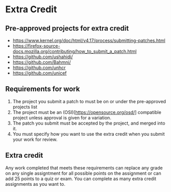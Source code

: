 # Extra Credit

## Pre-approved projects for extra credit

* https://www.kernel.org/doc/html/v4.17/process/submitting-patches.html
* https://firefox-source-docs.mozilla.org/contributing/how_to_submit_a_patch.html
* https://github.com/ushahidi/
* https://github.com/Bahmni/
* https://github.com/unhcr
* https://github.com/unicef

## Requirements for work

1. The project you submit a patch to must be on or under the pre-approved projects list
2. The project must be an (OSI)[https://opensource.org/osd/] compatible project unless approval is given for a variation.
3. The patch you submit must be accepted by the project, and merged into it.
4. You must specify how you want to use the extra credit when you submit your work for review.

## Extra credit

Any work completed that meets these requirements can replace any grade on any single assigntment for all possible points on the assignment or can add 25 points to a quiz or exam. You can complete as many extra credit assignments as you want to.
